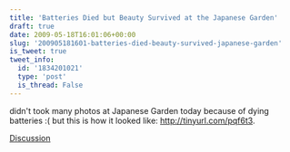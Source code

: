 ```yaml
---
title: 'Batteries Died but Beauty Survived at the Japanese Garden'
draft: true
date: 2009-05-18T16:01:06+00:00
slug: '200905181601-batteries-died-beauty-survived-japanese-garden'
is_tweet: true
tweet_info:
  id: '1834201021'
  type: 'post'
  is_thread: False
---
```




didn't took many photos at Japanese Garden today because of dying batteries :( but this is how it looked like: http://tinyurl.com/pqf6t3.

[Discussion](https://x.com/sytelus/status/1834201021)

